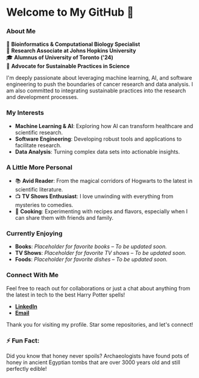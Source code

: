 # Welcome to My GitHub 👋

### About Me

🔬 **Bioinformatics & Computational Biology Specialist**  
🏫 **Research Associate at Johns Hopkins University**  
🎓 **Alumnus of University of Toronto ('24)**  
🌿 **Advocate for Sustainable Practices in Science**

I'm deeply passionate about leveraging machine learning, AI, and software engineering to push the boundaries of cancer research and data analysis. I am also committed to integrating sustainable practices into the research and development processes.

### My Interests

- **Machine Learning & AI**: Exploring how AI can transform healthcare and scientific research.
- **Software Engineering**: Developing robust tools and applications to facilitate research.
- **Data Analysis**: Turning complex data sets into actionable insights.

### A Little More Personal

- 📚 **Avid Reader**: From the magical corridors of Hogwarts to the latest in scientific literature.
- 📺 **TV Shows Enthusiast**: I love unwinding with everything from mysteries to comedies.
- 🍳 **Cooking**: Experimenting with recipes and flavors, especially when I can share them with friends and family.

### Currently Enjoying

- **Books**: *Placeholder for favorite books – To be updated soon.*
- **TV Shows**: *Placeholder for favorite TV shows – To be updated soon.*
- **Foods**: *Placeholder for favorite dishes – To be updated soon.*

### Connect With Me

Feel free to reach out for collaborations or just a chat about anything from the latest in tech to the best Harry Potter spells!

- **[LinkedIn](www.linkedin.com/in/itssabbir)**
- **[Email](sabbir.hossain@mail.utoronto.ca)**

Thank you for visiting my profile. Star some repositories, and let's connect!

### ⚡ Fun Fact:

Did you know that honey never spoils? Archaeologists have found pots of honey in ancient Egyptian tombs that are over 3000 years old and still perfectly edible!
